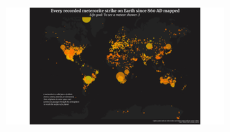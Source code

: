 
![meteorite](https://github.com/meensrinivasan/tidytuesdaysubmissions/blob/master/meteorite/meteormap.png)

